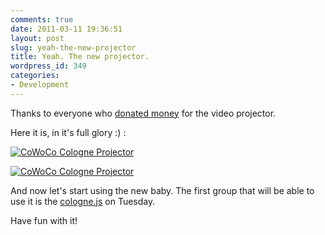 ```yaml
---
comments: true
date: 2011-03-11 19:36:51
layout: post
slug: yeah-the-new-projector
title: Yeah. The new projector.
wordpress_id: 349
categories:
- Development
---
```


Thanks to everyone who [donated money](http://bitboxer.de/2011/03/09/a-video-projector-for-cowoco/) for the video projector.

Here it is, in it's full glory :) :



[![CoWoCo Cologne Projector](http://farm6.static.flickr.com/5217/5518143748_565de09262.jpg)](http://www.flickr.com/photos/wannawork/5518143748/)





[![CoWoCo Cologne Projector](http://farm6.static.flickr.com/5016/5517552345_1c2004f080.jpg)](http://www.flickr.com/photos/wannawork/5517552345/)



And now let's start using the new baby. The first group that will be able to use it is the [cologne.js](http://colognejs.de) on Tuesday. 

Have fun with it!
